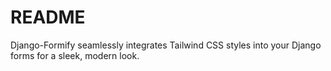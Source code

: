 # README

Django-Formify seamlessly integrates Tailwind CSS styles into your Django forms for a sleek, modern look.


